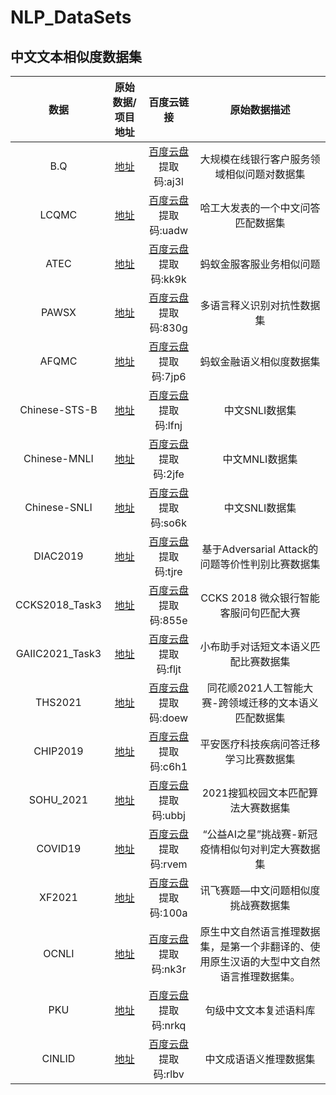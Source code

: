 # NLP_DataSets
## 中文文本相似度数据集
| 数据 |  原始数据/项目地址 | 百度云链接|	原始数据描述|
| :-----: | :-------: | :-------: | :-----: |
|B.Q|[地址](http://icrc.hitsz.edu.cn/info/1037/1162.htm)|[百度云盘](https://pan.baidu.com/s/1okb0M-nqj-PS8JtBXlFqJg)<br> 提取码:aj3l|大规模在线银行客户服务领域相似问题对数据集|
|LCQMC	|[地址](https://aclanthology.org/C18-1166.pdf) |[百度云盘](https://pan.baidu.com/s/1MR0mifvJ9BxxSkfbgHg-4w)<br> 提取码:uadw|哈工大发表的一个中文问答匹配数据集|
|ATEC |[地址](https://github.com/IceFlameWorm/NLP_Datasets/tree/master/ATEC) |[百度云盘](https://pan.baidu.com/s/1j8l1a6tfa0Qa3TZPcUrHWg)<br> 提取码:kk9k|蚂蚁金服客服业务相似问题|
|PAWSX	|[地址](https://github.com/google-research-datasets/paws) |[百度云盘](https://pan.baidu.com/s/1NynqV_nH3PYVFVDFKkTDhA)<br> 提取码:830g|多语言释义识别对抗性数据集|
|AFQMC	|[地址](https://tianchi.aliyun.com/dataset/dataDetail?dataId=106411) |[百度云盘](https://pan.baidu.com/s/19e_cbwM5J62I2BOuJKuwAA)<br>提取码:7jp6	|蚂蚁金融语义相似度数据集
|Chinese-STS-B	|[地址](https://github.com/pluto-junzeng/CNSD)|[百度云盘](https://pan.baidu.com/s/1-q9eFaVcdrg4C7WY9Tby9A)<br> 提取码:lfnj|中文SNLI数据集|
|Chinese-MNLI	|[地址](https://github.com/pluto-junzeng/CNSD)|[百度云盘](https://pan.baidu.com/s/1Y_hTDzZW0GfDTjHI0nhWaQ)<br> 提取码:2jfe|中文MNLI数据集|
|Chinese-SNLI	|[地址](https://github.com/pluto-junzeng/CNSD)|[百度云盘](https://pan.baidu.com/s/1Qm7OJXobm5jywCRraKnTDA)<br> 提取码:so6k	|中文SNLI数据集|
|DIAC2019	|[地址](https://www.biendata.xyz/competition/2019diac/)|[百度云盘](https://pan.baidu.com/s/1f8Be1LR6okSPjWOViP8pSA)<br> 提取码:tjre|基于Adversarial Attack的问题等价性判别比赛数据集|
|CCKS2018_Task3	|[地址](https://www.biendata.xyz/competition/CCKS2018_3/)|[百度云盘](https://pan.baidu.com/s/1S7eOKwEAQjCeSCfuCJxJ2Q)<br> 提取码:855e	|CCKS 2018 微众银行智能客服问句匹配大赛|
|GAIIC2021_Task3	|[地址](https://tianchi.aliyun.com/competition/entrance/531851/information)|[百度云盘](https://pan.baidu.com/s/1pPBZz5zlEjUtFv-guWPiSw)<br> 提取码:fljt|小布助手对话短文本语义匹配比赛数据集|
|THS2021	|[地址](http://contest.aicubes.cn/#/detail?topicId=23)|[百度云盘](https://pan.baidu.com/s/1Vq5-smXQ038-l12Q0wbDOA)<br> 提取码:doew|同花顺2021人工智能大赛-跨领域迁移的文本语义匹配数据集|
|CHIP2019	|[地址](https://www.biendata.xyz/competition/chip2019/)|[百度云盘](https://pan.baidu.com/s/13qk0Vc-tK8YhJO1rxxR2bg)<br> 提取码:c6h1	|平安医疗科技疾病问答迁移学习比赛数据集|
|SOHU_2021	|[地址](https://www.biendata.xyz/competition/sohu_2021/)|[百度云盘](https://pan.baidu.com/s/1l8cezOSJUDVG756eXhYx_Q)<br> 提取码:ubbj	|2021搜狐校园文本匹配算法大赛数据集|
|COVID19	|[地址](https://tianchi.aliyun.com/competition/entrance/231776/introduction)|[百度云盘](https://pan.baidu.com/s/1R_jofpseiLfiWLOpwpgniQ)<br> 提取码:rvem	|“公益AI之星”挑战赛-新冠疫情相似句对判定大赛数据集|
|XF2021	|[地址](https://challenge.xfyun.cn/topic/info?type=chinese-question-similarity)|[百度云盘](https://pan.baidu.com/s/1My14i3Gh1Cfc3ZVWxvcAGQ)<br> 提取码:100a	|讯飞赛题—中文问题相似度挑战赛数据集|
|OCNLI	|[地址](https://github.com/CLUEbenchmark/OCNLI)|[百度云盘](https://pan.baidu.com/s/1lLnIcta7GFfbLfageVN5GA)<br> 提取码:nk3r	|原生中文自然语言推理数据集，是第一个非翻译的、使用原生汉语的大型中文自然语言推理数据集。|
|PKU	|[地址](https://github.com/pkucoli/PKU-Paraphrase-Bank)|[百度云盘](https://pan.baidu.com/s/1aCZtmiQsnO-gfUGwLyJ65Q)<br> 提取码:nrkq	|句级中文文本复述语料库|
|CINLID	|[地址](https://mp.weixin.qq.com/s/oCwwkOtamf1rmIch7SjJug)|[百度云盘](https://pan.baidu.com/s/1NpUpCebPq_3BVksSfvqrtw)<br> 提取码:rlbv	|中文成语语义推理数据集|

